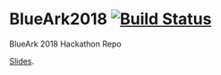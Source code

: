 # BlueArk2018 [![Build Status](https://travis-ci.com/jakobbeckmann/BlueArk2018.svg?token=6RwG9cGf5RW9JwThwdpc&branch=master)](https://travis-ci.com/jakobbeckmann/BlueArk2018)

BlueArk 2018 Hackathon Repo

[Slides](https://docs.google.com/presentation/d/1MT_bg8ItWeix48uDccBgQQXffNL95mJuQ8Vkn-_Et6A/edit?usp=sharing).